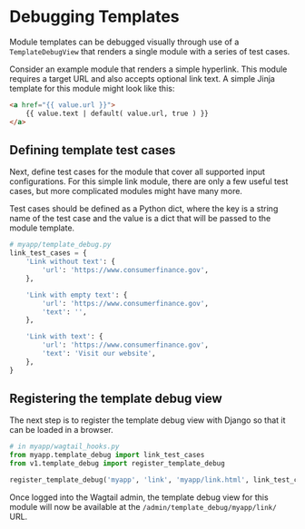 # Debugging Templates

Module templates can be debugged visually through use of a `TemplateDebugView`
that renders a single module with a series of test cases.

Consider an example module that renders a simple hyperlink. This module
requires a target URL and also accepts optional link text. A simple Jinja
template for this module might look like this:

```html
<a href="{{ value.url }}">
    {{ value.text | default( value.url, true ) }}
</a>
```

## Defining template test cases

Next, define test cases for the module that cover all supported input
configurations. For this simple link module, there are only a few useful
test cases, but more complicated modules might have many more.

Test cases should be defined as a Python dict, where the key is a string name
of the test case and the value is a dict that will be passed to the module
template.

```py
# myapp/template_debug.py
link_test_cases = {
    'Link without text': {
        'url': 'https://www.consumerfinance.gov',
    },

    'Link with empty text': {
        'url': 'https://www.consumerfinance.gov',
        'text': '',
    },

    'Link with text': {
        'url': 'https://www.consumerfinance.gov',
        'text': 'Visit our website',
    },
}
```

## Registering the template debug view

The next step is to register the template debug view with Django so that it can
be loaded in a browser.

```py
# in myapp/wagtail_hooks.py
from myapp.template_debug import link_test_cases
from v1.template_debug import register_template_debug

register_template_debug('myapp', 'link', 'myapp/link.html', link_test_cases)
```

Once logged into the Wagtail admin, the template debug view for this module
will now be available at the `/admin/template_debug/myapp/link/` URL.
